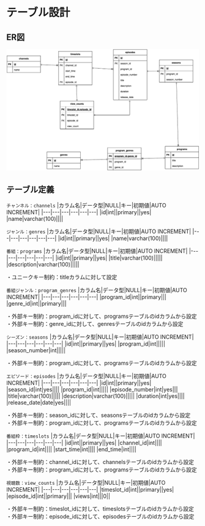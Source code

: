 # テーブル設計
## ER図
![ER図](ER.drawio.png)
## テーブル定義
`チャンネル：channels`
|カラム名|データ型|NULL|キー|初期値|AUTO INCREMENT|
|---|---|---|---|---|---|
|id|int||primary||yes|
|name|varchar(100)||||

`ジャンル：genres`
|カラム名|データ型|NULL|キー|初期値|AUTO INCREMENT|
|---|---|---|---|---|---|
|id|int||primary||yes|
|name|varchar(100)||||

`番組：programs`
|カラム名|データ型|NULL|キー|初期値|AUTO INCREMENT|
|---|---|---|---|---|---|
|id|int||primary||yes|
|title|varchar(100)|||||
|description|varchar(100)|||||

・ユニークキー制約：titleカラムに対して設定

`番組ジャンル：program_genres`
|カラム名|データ型|NULL|キー|初期値|AUTO INCREMENT|
|---|---|---|---|---|---|
|program_id|int||primary|||
|genre_id|int||primary|||

・外部キー制約：program_idに対して、programsテーブルのidカラムから設定<br>
・外部キー制約：genre_idに対して、genresテーブルのidカラムから設定

`シーズン：seasons`
|カラム名|データ型|NULL|キー|初期値|AUTO INCREMENT|
|---|---|---|---|---|---|
|id|int||primary||yes|
|program_id|int|||||
|season_number|int|||||

・外部キー制約：program_idに対して、programsテーブルのidカラムから設定

`エピソード：episodes`
|カラム名|データ型|NULL|キー|初期値|AUTO INCREMENT|
|---|---|---|---|---|---|
|id|int||primary||yes|
|season_id|int|yes||||
|program_id|int|||||
|episode_number|int|yes|||
|title|varchar(100)|||||
|description|varchar(100)|||||
|duration|int|yes||||
|release_date|date|yes||||

・外部キー制約：season_idに対して、seasonsテーブルのidカラムから設定<br>
・外部キー制約：program_idに対して、programsテーブルのidカラムから設定

`番組枠：timeslots`
|カラム名|データ型|NULL|キー|初期値|AUTO INCREMENT|
|---|---|---|---|---|---|
|id|int||primary||yes|
|channel_id|int||||
|program_id|int||||
|start_time|int||||
|end_time|int||||

・外部キー制約：channel_idに対して、channelsテーブルのidカラムから設定<br>
・外部キー制約：program_idに対して、programsテーブルのidカラムから設定

`視聴数：view_counts`
|カラム名|データ型|NULL|キー|初期値|AUTO INCREMENT|
|---|---|---|---|---|---|
|timeslot_id|int||primary||yes|
|episode_id|int||primary|||
|views|int|||0||

・外部キー制約：timeslot_idに対して、timeslotsテーブルのidカラムから設定<br>
・外部キー制約：episode_idに対して、episodesテーブルのidカラムから設定

